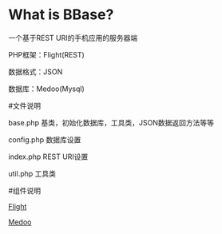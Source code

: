 # What is BBase?

一个基于REST URI的手机应用的服务器端

PHP框架：Flight(REST)

数据格式：JSON

数据库：Medoo(Mysql)


#文件说明

base.php 基类，初始化数据库，工具类，JSON数据返回方法等等

config.php 数据库设置

index.php REST URI设置

util.php 工具类


#组件说明


[Flight](http://flightphp.com/)

[Medoo](http://medoo.lvtao.net/)

